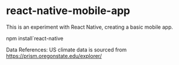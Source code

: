 # react-native-mobile-app
This is an experiment with React Native, creating a basic mobile app.

npm install`react-native

Data References:
US climate data is sourced from https://prism.oregonstate.edu/explorer/
